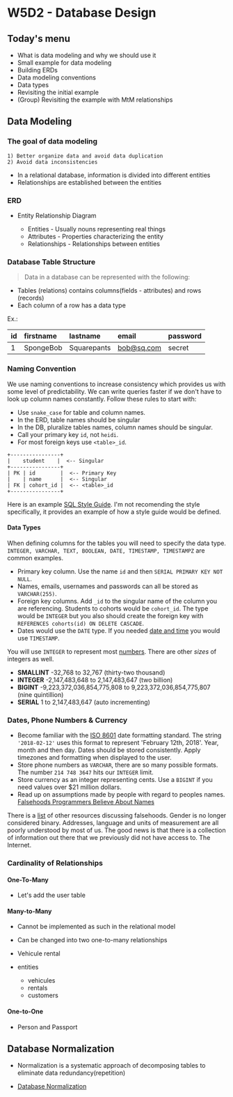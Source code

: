 # W5D2 - Database Design

## Today's menu

- What is data modeling and why we should use it
- Small example for data modeling
- Building ERDs
- Data modeling conventions
- Data types
- Revisiting the initial example
- (Group) Revisiting the example with MtM relationships

## Data Modeling

### The goal of data modeling

    1) Better organize data and avoid data duplication
    2) Avoid data inconsistencies

- In a relational database, information is divided into different entities
- Relationships are established between the entities

### ERD

- Entity Relationship Diagram

  - Entities - Usually nouns representing real things
  - Attributes - Properties characterizing the entity
  - Relationships - Relationships between entities

### Database Table Structure

> Data in a database can be represented with the following:

- Tables (relations) contains columns(fields - attributes) and rows (records)
- Each column of a row has a data type

Ex.:

| id  | firstname | lastname    | email      | password |
| :-- | :-------- | :---------- | :--------- | :------- |
| 1   | SpongeBob | Squarepants | bob@sq.com | secret   |

### Naming Convention

We use naming conventions to increase consistency which provides us with some level of predictability. We can write queries faster if we don't have to look up column names constantly. Follow these rules to start with:

- Use `snake_case` for table and column names.
- In the ERD, table names should be singular
- In the DB, pluralize tables names, column names should be singular.
- Call your primary key `id`, not `heidi`.
- For most foreign keys use `<table>_id`.

```
+----------------+
|    student    |  <-- Singular
+----------------+
| PK | id        |  <-- Primary Key
|    | name      |  <-- Singular
| FK | cohort_id |  <-- <table>_id
+----------------+
```

Here is an example [SQL Style Guide](http://www.sqlstyle.guide/). I'm not recomending the style specifically, it provides an example of how a style guide would be defined.

#### Data Types

When defining columns for the tables you will need to specify the data type. `INTEGER, VARCHAR, TEXT, BOOLEAN, DATE, TIMESTAMP, TIMESTAMPZ` are common examples.

- Primary key column. Use the name `id` and then `SERIAL PRIMARY KEY NOT NULL`.
- Names, emails, usernames and passwords can all be stored as `VARCHAR(255)`.
- Foreign key columns. Add `_id` to the singular name of the column you are referencing. Students to cohorts would be `cohort_id`. The type would be `INTEGER` but you also should create the foreign key with `REFERENCES cohorts(id) ON DELETE CASCADE`.
- Dates would use the `DATE` type. If you needed [date and time](https://www.postgresql.org/docs/current/static/datatype-datetime.html) you would use `TIMESTAMP`.

You will use `INTEGER` to represent most [numbers](https://www.postgresql.org/docs/current/static/datatype-numeric.html). There are other _sizes_ of integers as well.

- **SMALLINT** -32,768 to 32,767 (thirty-two thousand)
- **INTEGER** -2,147,483,648 to 2,147,483,647 (two billion)
- **BIGINT** -9,223,372,036,854,775,808 to 9,223,372,036,854,775,807 (nine quintillion)
- **SERIAL** 1 to 2,147,483,647 (auto incrementing)

### Dates, Phone Numbers & Currency

- Become familiar with the [ISO 8601](https://en.wikipedia.org/wiki/ISO_8601) date formatting standard. The string `'2018-02-12'` uses this format to represent 'February 12th, 2018'. Year, month and then day. Dates should be stored consistently. Apply timezones and formatting when displayed to the user.
- Store phone numbers as `VARCHAR`, there are so many possible formats. The number `214 748 3647` hits our `INTEGER` limit.
- Store currency as an integer representing cents. Use a `BIGINT` if you need values over \$21 million dollars.
- Read up on assumptions made by people with regard to peoples names. [Falsehoods Programmers Believe About Names](https://www.kalzumeus.com/2010/06/17/falsehoods-programmers-believe-about-names/)

There is a [list](https://github.com/kdeldycke/awesome-falsehood) of other resources discussing falsehoods. Gender is no longer considered binary. Addresses, language and units of measurement are all poorly understood by most of us. The good news is that there is a collection of information out there that we previously did not have access to. The Internet.

### Cardinality of Relationships

#### One-To-Many

- Let's add the user table

#### Many-to-Many

- Cannot be implemented as such in the relational model
- Can be changed into two one-to-many relationships

- Vehicule rental
- entities

  - vehicules
  - rentals
  - customers

#### One-to-One

- Person and Passport

## Database Normalization

- Normalization is a systematic approach of decomposing tables to eliminate data redundancy(repetition)

- [Database Normalization](https://www.studytonight.com/dbms/database-normalization.php)
